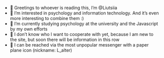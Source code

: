 - 👋 Greetings to whoever is reading this, I’m @Liutsiia
- 👀 I’m interested in psychology and information technology. And it’s even more interesting to combine them :)
- 🌱 I’m currently studying psychology at the university and the Javascript by my own efforts
- 💞️ I don’t know who I want to cooperate with yet, because I am new to the site, but soon there will be information in this row
- 📨 I can be reached via the most unpopular messenger with a paper plane icon (nickname: L_alter)

<!---
Liutsiia/Liutsiia is a ✨ special ✨ repository because its `README.md` (this file) appears on your GitHub profile.
You can click the Preview link to take a look at your changes.
--->
